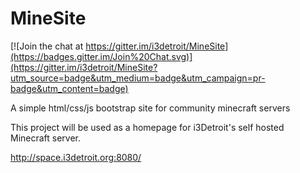 # MineSite

[![Join the chat at https://gitter.im/i3detroit/MineSite](https://badges.gitter.im/Join%20Chat.svg)](https://gitter.im/i3detroit/MineSite?utm_source=badge&utm_medium=badge&utm_campaign=pr-badge&utm_content=badge)  
  
A simple html/css/js bootstrap site for community minecraft servers    
    
This project will be used as a homepage for i3Detroit's self hosted Minecraft server.

http://space.i3detroit.org:8080/
